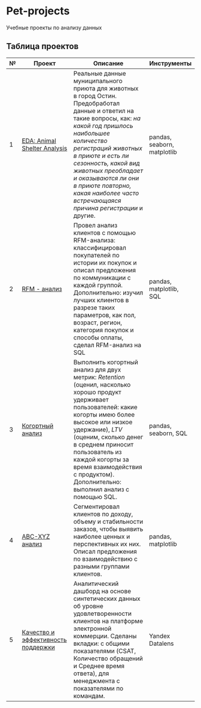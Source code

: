 # Pet-projects
Учебные проекты по анализу данных

## Таблица проектов
| № | Проект | Описание | Инструменты |
|---|--------|----------|-------------|
| 1 | [EDA: Animal Shelter Analysis](https://github.com/belyakovmy/pet-projects/blob/main/EDA%3AAnimalShelterAnalysis.ipynb) | Реальные данные муниципального приюта для животных в город Остин. Предобработал данные и ответил на такие вопросы, как: *на какой год пришлось наибольшее количество регистраций животных в приюте и есть ли сезонность, какой вид животных преобладает и оказываются ли они в приюте повторно, какая наиболее часто встречающаяся причина регистрации* и другие. | pandas, seaborn, matplotlib |
| 2 | [RFM - анализ](https://github.com/belyakovmy/pet-projects/blob/main/RFM_%D0%B0%D0%BD%D0%B0%D0%BB%D0%B8%D0%B7.ipynb) | Провел анализ клиентов с помощью RFM-анализа: классифицировал покупателей по истории их покупок и описал предложения по коммуникации с каждой группой. Дополнительно: изучил лучших клиентов в разрезе таких параметров, как пол, возраст, регион, категория покупок и способы оплаты, сделал RFM-анализ на SQL | pandas, matplotlib, SQL |
| 3 | [Когортный анализ](https://github.com/belyakovmy/pet-projects/blob/main/%D0%9A%D0%BE%D0%B3%D0%BE%D1%80%D1%82%D0%BD%D1%8B%D0%B9_%D0%B0%D0%BD%D0%B0%D0%BB%D0%B8%D0%B7.ipynb) | Выполнить когортный анализ для двух метрик: *Retention* (оценил, насколько хорошо продукт удерживает пользователей: какие когорты имею более высокое или низкое удержание), *LTV* (оценим, сколько денег в среднем приносит пользователь из каждой когорты за время взаимодействия с продуктом). Дополнительно: выполнил анализ с помощью SQL. | pandas, seaborn, SQL |
| 4 | [ABC-XYZ анализ](https://github.com/belyakovmy/pet-projects/blob/main/ABC_XYZ_%D0%B0%D0%BD%D0%B0%D0%BB%D0%B8%D0%B7.ipynb) | Сегментировал клиентов по доходу, объему и стабильности заказов, чтобы выявить наиболее ценных и перспективных их них. Описал предложения по взаимодействию с разными группами клиентов. | pandas, matplotlib |
| 5 | [Качество и эффективность поддержки](https://datalens.yandex/ock11r4xlu3y9) | Аналитический дашборд на основе синтетических данных об уровне удовлетворенности клиентов на платформе электронной коммерции. Сделаны вкладки:  с общими показателями (CSAT, Количество обращений и Среднее время ответа), для менеджмента с показателями по командам.  | Yandex Datalens |
